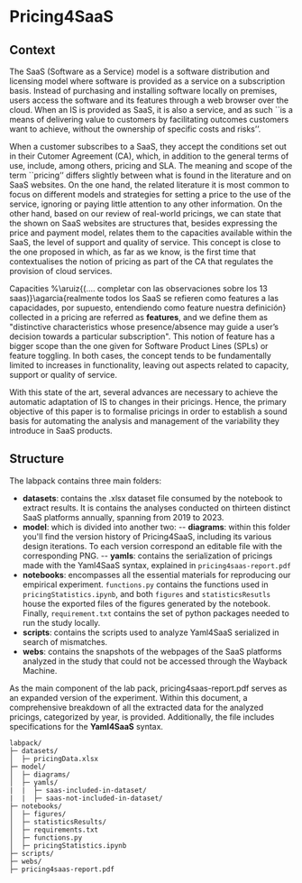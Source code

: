 # Pricing4SaaS

## Context

The SaaS (Software as a Service) model is a software distribution and licensing model where software is provided as a service on a subscription basis. Instead of purchasing and installing software locally on premises, users access the software and its features through a web browser over the cloud. When an IS is provided as SaaS, it is also a service, and as such ``is a means of delivering value to customers by facilitating outcomes customers want to achieve, without the ownership of specific costs and risks’’.

When a customer subscribes to a SaaS, they accept the conditions set out in their Cutomer Agreement (CA), which, in addition to the general terms of use, include, among others, pricing and SLA. The meaning and scope of the term ``pricing’’ differs slightly between what is found in the literature and on SaaS websites. On the one hand, the related literature it is most common to focus on different models and strategies for setting a price to the use of the service, ignoring or paying little attention to any other information. On the other hand, based on our review of real-world pricings, we can state that the shown on SaaS websites are structures that, besides expressing the price and payment model, relates them to the capacities available within the SaaS, the level of support and quality of service. This concept is close to the one proposed in which, as far as we know, is the first time that contextualises the notion of pricing as part of the CA that regulates the provision of cloud services.

Capacities 
%\aruiz{(…. completar con las observaciones sobre los 13 saas)}\agarcia{realmente todos los SaaS se refieren como features a las capacidades, por supuesto, entendiendo como feature nuestra definición} 
collected in a pricing are referred as **features**, and we define them as "distinctive characteristics whose presence/absence may guide a user’s decision towards a particular subscription". This notion of feature has a bigger scope than the one given for Software Product Lines (SPLs) or feature toggling. In both cases, the concept tends to be fundamentally limited to increases in functionality, leaving out aspects related to capacity, support or quality of service.

With this state of the art, several advances are necessary to achieve the automatic adaptation of IS to changes in their pricings. Hence, the primary objective of this paper is to formalise pricings in order to establish a sound basis for automating the analysis and management of the variability they introduce in SaaS products.

## Structure

The labpack contains three main folders:

- **datasets**: contains the .xlsx dataset file consumed by the notebook to extract results. It is contains the analyses conducted on thirteen distinct SaaS platforms annually, spanning from 2019 to 2023.
- **model**: which is divided into another two:
-- **diagrams**: within this folder you'll find the version history of Pricing4SaaS, including its various design iterations. To each version correspond an editable file with the corresponding PNG.
-- **yamls**: contains the serialization of pricings made with the Yaml4SaaS syntax, explained in `pricing4saas-report.pdf`
- **notebooks**: encompasses all the essential materials for reproducing our empirical experiment. `functions.py` contains the functions used in `pricingStatistics.ipynb`, and both `figures` and `statisticsResutls`  house the exported files of the figures generated by the notebook. Finally, `requirement.txt` contains the set of python packages needed to run the study locally.
- **scripts**: contains the scripts used to analyze Yaml4SaaS serialized in search of mismatches.
- **webs**: contains the snapshots of the webpages of the SaaS platforms analyzed in the study that could not be accessed through the Wayback Machine.

As the main component of the lab pack, pricing4saas-report.pdf serves as an expanded version of the experiment. Within this document, a comprehensive breakdown of all the extracted data for the analyzed pricings, categorized by year, is provided. Additionally, the file includes specifications for the **Yaml4SaaS** syntax.

```
labpack/
├─ datasets/
│  ├─ pricingData.xlsx
├─ model/
│  ├─ diagrams/
│  ├─ yamls/
|  |  ├─ saas-included-in-dataset/
|  |  ├─ saas-not-included-in-dataset/
├─ notebooks/
│  ├─ figures/
│  ├─ statisticsResults/
│  ├─ requirements.txt
│  ├─ functions.py
│  ├─ pricingStatistics.ipynb
├─ scripts/
├─ webs/
├─ pricing4saas-report.pdf
```